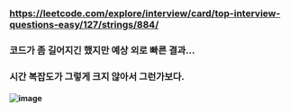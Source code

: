 ### https://leetcode.com/explore/interview/card/top-interview-questions-easy/127/strings/884/
### 코드가 좀 길어지긴 했지만 예상 외로 빠른 결과... 
### 시간 복잡도가 그렇게 크지 않아서 그런가보다.
#### ![image](https://github.com/user-attachments/assets/ac27ffa5-6a47-4068-9b0b-4dd6c5d073c1)
